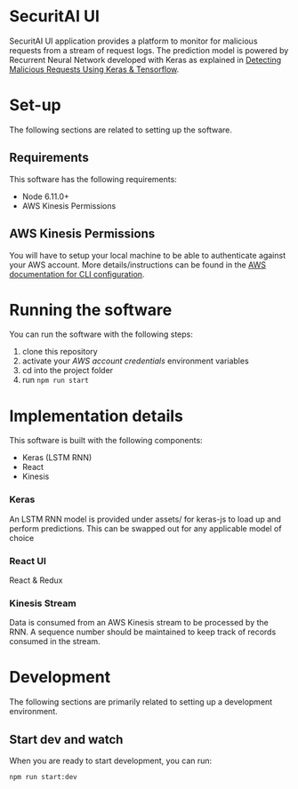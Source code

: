 # SecuritAI UI

SecuritAI UI application provides a platform to monitor for malicious requests from a stream of request logs. The prediction model is powered by Recurrent Neural Network developed with Keras as explained in [Detecting Malicious Requests Using Keras & Tensorflow](https://medium.com/slalom-engineering/detecting-malicious-requests-with-keras-tensorflow-5d5db06b4f28).

# Set-up
The following sections are related to setting up the software.

## Requirements
This software has the following requirements:

- Node 6.11.0+
- AWS Kinesis Permissions

## AWS Kinesis Permissions
You will have to setup your local machine to be able to authenticate against your AWS account.
More details/instructions can be found in the [AWS documentation for CLI configuration](http://docs.aws.amazon.com/cli/latest/userguide/cli-config-files.html).

# Running the software
You can run the software with the following steps:

1. clone this repository
2. activate your *AWS account credentials* environment variables
3. cd into the project folder
4. run `npm run start`

# Implementation details
This software is built with the following components:

- Keras (LSTM RNN)
- React
- Kinesis

### Keras
An LSTM RNN model is provided under assets/ for keras-js to load up and perform predictions. This can be swapped out for any applicable model of choice

### React UI
React & Redux

### Kinesis Stream
Data is consumed from an AWS Kinesis stream to be processed by the RNN. A sequence number should be maintained to keep track of records consumed in the stream.

# Development
The following sections are primarily related to setting up a development environment.

## Start dev and watch
When you are ready to start development, you can run:

```
npm run start:dev
```
